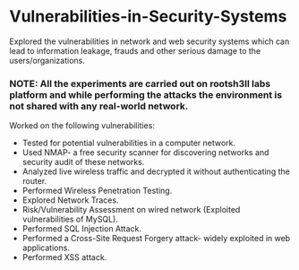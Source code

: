 # Vulnerabilities-in-Security-Systems

Explored the vulnerabilities in network and web security systems which can lead to information leakage, frauds and other serious damage to the users/organizations.
### NOTE: All the experiments are carried out on rootsh3ll labs platform and while performing the attacks the environment is not shared with any real-world network.
Worked on the following vulnerabilities:
<ul>
  <li> Tested for potential vulnerabilities in a computer network. </li>
  <li> Used NMAP- a free security scanner for discovering networks and security audit of these networks. </li>
  <li> Analyzed live wireless traffic and decrypted it without authenticating the router. </li>
  <li> Performed Wireless Penetration Testing. </li>
  <li> Explored Network Traces. </li>
  <li> Risk/Vulnerability Assessment on wired network (Exploited vulnerabilities of MySQL). </li>
  <li> Performed SQL Injection Attack. </li>
  <li> Performed a Cross-Site Request Forgery attack- widely exploited in web applications. </li>
  <li> Performed XSS attack. </li>
</ul>
